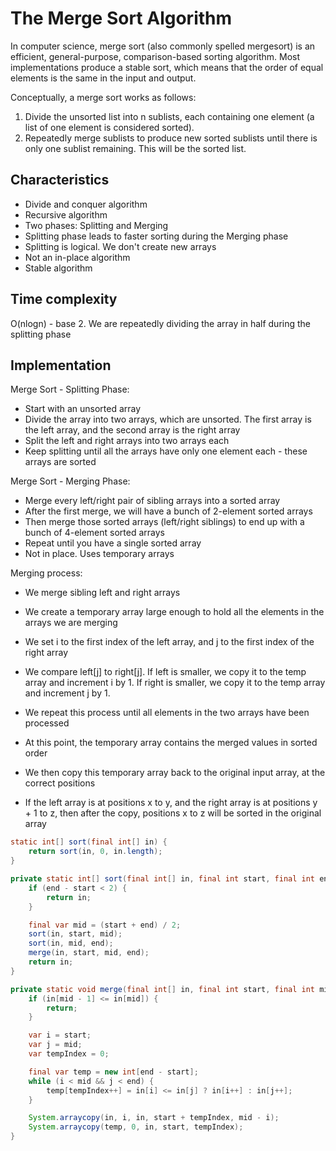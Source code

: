 # The Merge Sort Algorithm

In computer science, merge sort (also commonly spelled mergesort) is an efficient, general-purpose, comparison-based 
sorting algorithm. Most implementations produce a stable sort, which means that the order of equal elements is 
the same in the input and output.

Conceptually, a merge sort works as follows:

1. Divide the unsorted list into n sublists, each containing one element (a list of one element is considered sorted).
2. Repeatedly merge sublists to produce new sorted sublists until there is only one sublist remaining. 
This will be the sorted list.

## Characteristics

- Divide and conquer algorithm
- Recursive algorithm
- Two phases: Splitting and Merging
- Splitting phase leads to faster sorting during the Merging phase
- Splitting is logical. We don't create new arrays
- Not an in-place algorithm
- Stable algorithm

## Time complexity

O(nlogn) - base 2. We are repeatedly dividing the array in half during the splitting phase

## Implementation

Merge Sort - Splitting Phase:

* Start with an unsorted array
* Divide the array into two arrays, which are unsorted. The first array is the left array, and the second array is 
the right array
* Split the left and right arrays into two arrays each
* Keep splitting until all the arrays have only one element each - these arrays are sorted

Merge Sort - Merging Phase:

* Merge every left/right pair of sibling arrays into a sorted array
* After the first merge, we will have a bunch of 2-element sorted arrays
* Then merge those sorted arrays (left/right siblings) to end up with a bunch of 4-element sorted arrays
* Repeat until you have a single sorted array
* Not in place. Uses temporary arrays

Merging process:

* We merge sibling left and right arrays
* We create a temporary array large enough to hold all the elements in the arrays we are merging
* We set i to the first index of the left array, and j to the first index of the right array
* We compare left[j] to right[j]. If left is smaller, we copy it to the temp array and increment i by 1. 
If right is smaller, we copy it to the temp array and increment j by 1.

* We repeat this process until all elements in the two arrays have been processed
* At this point, the temporary array contains the merged values in sorted order
* We then copy this temporary array back to the original input array, at the correct positions
* If the left array is at positions x to y, and the right array is at positions y + 1 to z, then after the copy, 
positions x to z will be sorted in the original array

```java
static int[] sort(final int[] in) {
    return sort(in, 0, in.length);
}

private static int[] sort(final int[] in, final int start, final int end) {
    if (end - start < 2) {
        return in;
    }

    final var mid = (start + end) / 2;
    sort(in, start, mid);
    sort(in, mid, end);
    merge(in, start, mid, end);
    return in;
}

private static void merge(final int[] in, final int start, final int mid, final int end) {
    if (in[mid - 1] <= in[mid]) {
        return;
    }

    var i = start;
    var j = mid;
    var tempIndex = 0;

    final var temp = new int[end - start];
    while (i < mid && j < end) {
        temp[tempIndex++] = in[i] <= in[j] ? in[i++] : in[j++];
    }

    System.arraycopy(in, i, in, start + tempIndex, mid - i);
    System.arraycopy(temp, 0, in, start, tempIndex);
}
```